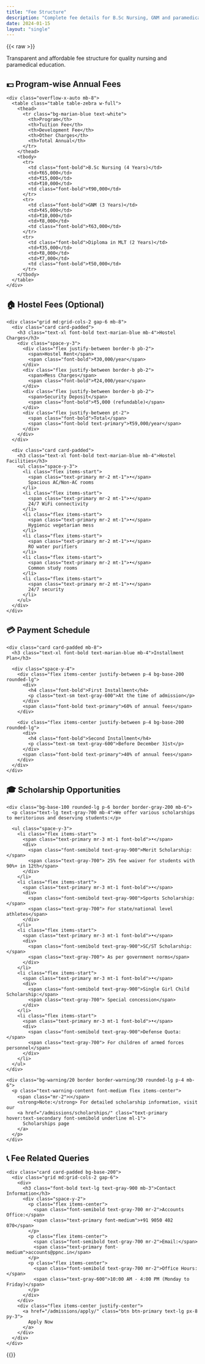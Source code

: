 ```yaml
---
title: "Fee Structure"
description: "Complete fee details for B.Sc Nursing, GNM and paramedical courses"
date: 2024-01-15
layout: "single"
---
```


{{< raw >}}

<div class="fee-structure-content">
  <p class="text-lead mb-8">Transparent and affordable fee structure for quality nursing and paramedical education.</p>

  <div class="section-spacing">
    <h2 class="text-3xl font-bold text-marian-blue mb-6">💵 Program-wise Annual Fees</h2>
    
    <div class="overflow-x-auto mb-8">
      <table class="table table-zebra w-full">
        <thead>
          <tr class="bg-marian-blue text-white">
            <th>Program</th>
            <th>Tuition Fee</th>
            <th>Development Fee</th>
            <th>Other Charges</th>
            <th>Total Annual</th>
          </tr>
        </thead>
        <tbody>
          <tr>
            <td class="font-bold">B.Sc Nursing (4 Years)</td>
            <td>₹65,000</td>
            <td>₹15,000</td>
            <td>₹10,000</td>
            <td class="font-bold">₹90,000</td>
          </tr>
          <tr>
            <td class="font-bold">GNM (3 Years)</td>
            <td>₹45,000</td>
            <td>₹10,000</td>
            <td>₹8,000</td>
            <td class="font-bold">₹63,000</td>
          </tr>
          <tr>
            <td class="font-bold">Diploma in MLT (2 Years)</td>
            <td>₹35,000</td>
            <td>₹8,000</td>
            <td>₹7,000</td>
            <td class="font-bold">₹50,000</td>
          </tr>
        </tbody>
      </table>
    </div>
  </div>

  <div class="section-spacing">
    <h2 class="text-3xl font-bold text-marian-blue mb-6">🏠 Hostel Fees (Optional)</h2>
    
    <div class="grid md:grid-cols-2 gap-6 mb-8">
      <div class="card card-padded">
        <h3 class="text-xl font-bold text-marian-blue mb-4">Hostel Charges</h3>
        <div class="space-y-3">
          <div class="flex justify-between border-b pb-2">
            <span>Hostel Rent</span>
            <span class="font-bold">₹30,000/year</span>
          </div>
          <div class="flex justify-between border-b pb-2">
            <span>Mess Charges</span>
            <span class="font-bold">₹24,000/year</span>
          </div>
          <div class="flex justify-between border-b pb-2">
            <span>Security Deposit</span>
            <span class="font-bold">₹5,000 (refundable)</span>
          </div>
          <div class="flex justify-between pt-2">
            <span class="font-bold">Total</span>
            <span class="font-bold text-primary">₹59,000/year</span>
          </div>
        </div>
      </div>

      <div class="card card-padded">
        <h3 class="text-xl font-bold text-marian-blue mb-4">Hostel Facilities</h3>
        <ul class="space-y-3">
          <li class="flex items-start">
            <span class="text-primary mr-2 mt-1">•</span>
            Spacious AC/Non-AC rooms
          </li>
          <li class="flex items-start">
            <span class="text-primary mr-2 mt-1">•</span>
            24/7 WiFi connectivity
          </li>
          <li class="flex items-start">
            <span class="text-primary mr-2 mt-1">•</span>
            Hygienic vegetarian mess
          </li>
          <li class="flex items-start">
            <span class="text-primary mr-2 mt-1">•</span>
            RO water purifiers
          </li>
          <li class="flex items-start">
            <span class="text-primary mr-2 mt-1">•</span>
            Common study rooms
          </li>
          <li class="flex items-start">
            <span class="text-primary mr-2 mt-1">•</span>
            24/7 security
          </li>
        </ul>
      </div>
    </div>

  </div>

  <div class="section-spacing">
    <h2 class="text-3xl font-bold text-marian-blue mb-6">💳 Payment Schedule</h2>
    
    <div class="card card-padded mb-8">
      <h3 class="text-xl font-bold text-marian-blue mb-4">Installment Plan</h3>
      
      <div class="space-y-4">
        <div class="flex items-center justify-between p-4 bg-base-200 rounded-lg">
          <div>
            <h4 class="font-bold">First Installment</h4>
            <p class="text-sm text-gray-600">At the time of admission</p>
          </div>
          <span class="font-bold text-primary">60% of annual fees</span>
        </div>
        
        <div class="flex items-center justify-between p-4 bg-base-200 rounded-lg">
          <div>
            <h4 class="font-bold">Second Installment</h4>
            <p class="text-sm text-gray-600">Before December 31st</p>
          </div>
          <span class="font-bold text-primary">40% of annual fees</span>
        </div>
      </div>
    </div>
  </div>

  <div class="section-spacing">
    <h2 class="text-3xl font-bold text-marian-blue mb-6">🎓 Scholarship Opportunities</h2>
    
    <div class="bg-base-100 rounded-lg p-6 border border-gray-200 mb-6">
      <p class="text-lg text-gray-700 mb-4">We offer various scholarships to meritorious and deserving students:</p>
      
      <ul class="space-y-3">
        <li class="flex items-start">
          <span class="text-primary mr-3 mt-1 font-bold">•</span>
          <div>
            <span class="font-semibold text-gray-900">Merit Scholarship:</span>
            <span class="text-gray-700"> 25% fee waiver for students with 90%+ in 12th</span>
          </div>
        </li>
        <li class="flex items-start">
          <span class="text-primary mr-3 mt-1 font-bold">•</span>
          <div>
            <span class="font-semibold text-gray-900">Sports Scholarship:</span>
            <span class="text-gray-700"> For state/national level athletes</span>
          </div>
        </li>
        <li class="flex items-start">
          <span class="text-primary mr-3 mt-1 font-bold">•</span>
          <div>
            <span class="font-semibold text-gray-900">SC/ST Scholarship:</span>
            <span class="text-gray-700"> As per government norms</span>
          </div>
        </li>
        <li class="flex items-start">
          <span class="text-primary mr-3 mt-1 font-bold">•</span>
          <div>
            <span class="font-semibold text-gray-900">Single Girl Child Scholarship:</span>
            <span class="text-gray-700"> Special concession</span>
          </div>
        </li>
        <li class="flex items-start">
          <span class="text-primary mr-3 mt-1 font-bold">•</span>
          <div>
            <span class="font-semibold text-gray-900">Defense Quota:</span>
            <span class="text-gray-700"> For children of armed forces personnel</span>
          </div>
        </li>
      </ul>
    </div>

    <div class="bg-warning/20 border border-warning/30 rounded-lg p-4 mb-6">
      <p class="text-warning-content font-medium flex items-center">
        <span class="mr-2">ℹ️</span>
        <strong>Note:</strong> For detailed scholarship information, visit our
        <a href="/admissions/scholarships/" class="text-primary hover:text-secondary font-semibold underline ml-1">
          Scholarships page
        </a>
      </p>
    </div>

  </div>

  <div class="section-spacing">
    <h2 class="text-3xl font-bold text-marian-blue mb-6">📞 Fee Related Queries</h2>
    
    <div class="card card-padded bg-base-200">
      <div class="grid md:grid-cols-2 gap-6">
        <div>
          <h3 class="font-bold text-lg text-gray-900 mb-3">Contact Information</h3>
          <div class="space-y-2">
            <p class="flex items-center">
              <span class="font-semibold text-gray-700 mr-2">Accounts Office:</span>
              <span class="text-primary font-medium">+91 9050 402 070</span>
            </p>
            <p class="flex items-center">
              <span class="font-semibold text-gray-700 mr-2">Email:</span>
              <span class="text-primary font-medium">accounts@ppnc.in</span>
            </p>
            <p class="flex items-center">
              <span class="font-semibold text-gray-700 mr-2">Office Hours:</span>
              <span class="text-gray-600">10:00 AM - 4:00 PM (Monday to Friday)</span>
            </p>
          </div>
        </div>
        <div class="flex items-center justify-center">
          <a href="/admissions/apply/" class="btn btn-primary text-lg px-8 py-3">
            Apply Now
          </a>
        </div>
      </div>
    </div>
  </div>
</div>
{{</ raw >}}
